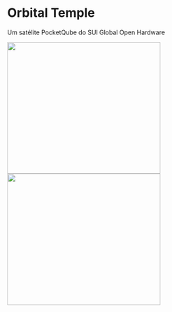 # Orbital Temple
Um satélite PocketQube do SUl Global Open Hardware

<img src="https://user-images.githubusercontent.com/28969347/219028695-c015dc21-09ed-492e-886c-002a5df403e7.png" width="350" height="300"> <img src="https://user-images.githubusercontent.com/28969347/219028735-2d14c017-57da-4465-a94d-eccf51f3c224.png" width="350" height="300">
